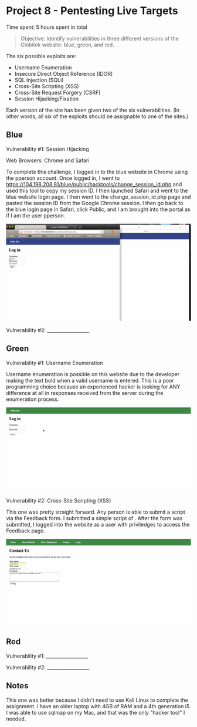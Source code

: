 # Project 8 - Pentesting Live Targets

Time spent: 5 hours spent in total

> Objective: Identify vulnerabilities in three different versions of the Globitek website: blue, green, and red.

The six possible exploits are:
* Username Enumeration
* Insecure Direct Object Reference (IDOR)
* SQL Injection (SQLi)
* Cross-Site Scripting (XSS)
* Cross-Site Request Forgery (CSRF)
* Session Hijacking/Fixation

Each version of the site has been given two of the six vulnerabilities. (In other words, all six of the exploits should be assignable to one of the sites.)

## Blue

Vulnerability #1: Session Hijacking

Web Browsers: Chrome and Safari

To complete this challenge, I logged in to the blue website in Chrome using the pperson account. Once logged in, I went to https://104.198.208.81/blue/public/hacktools/change_session_id.php and used this tool to copy my session ID. I then launched Safari and went to the blue website login page. I then went to the change_session_id.php page and pasted the session ID from the Google Chrome session. I then go back to the blue login page in Safari, click Public, and I am brought into the portal as if I am the user pperson.

![](./screenshots/sesshijack.gif)

Vulnerability #2: __________________


## Green

Vulnerability #1: Username Enumeration

Username enumeration is possible on this website due to the developer making the text bold when a valid username is entered. This is a poor programming choice because an experienced hacker is looking for ANY difference at all in responses received from the server during the enumeration process.  

![](./screenshots/userenum.gif)

Vulnerability #2: Cross-Site Scripting (XSS)

This one was pretty straight forward. Any person is able to submit a script via the Feedback form. I submitted a simple script of <script>alert('j5inc found the XSS!');</script>. After the form was submitted, I logged into the website as a user with priviledges to access the Feedback page.

![](./screenshots/storedXSS.gif)


## Red

Vulnerability #1: __________________

Vulnerability #2: __________________


## Notes

This one was better because I didn't need to use Kali Linux to complete the assignment. I have an older laptop with 4GB of RAM and a 4th generation i5. I was able to use sqlmap on my Mac, and that was the only "hacker tool" I needed.


